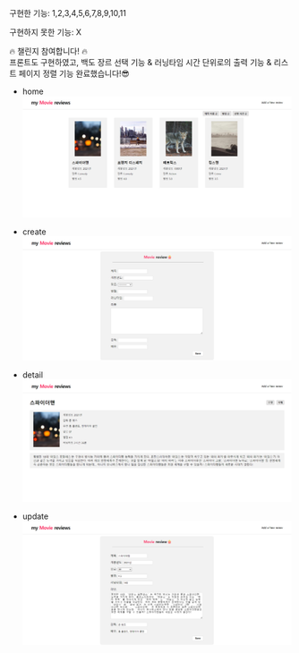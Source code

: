 구현한 기능: 1,2,3,4,5,6,7,8,9,10,11

구현하지 못한 기능: X

🔥 챌린지 참여합니다! 🔥  
프론트도 구현하였고, 백도 장르 선택 기능 & 러닝타임 시간 단위로의 출력 기능 & 리스트 페이지 정렬 기능 완료했습니다!😎

- home
  ![home](./결과물/home.png)

- create
  ![create](./결과물/create.png)

- detail
  ![detail](./결과물/detail.png)

- update
  ![update](./결과물/update.png)
